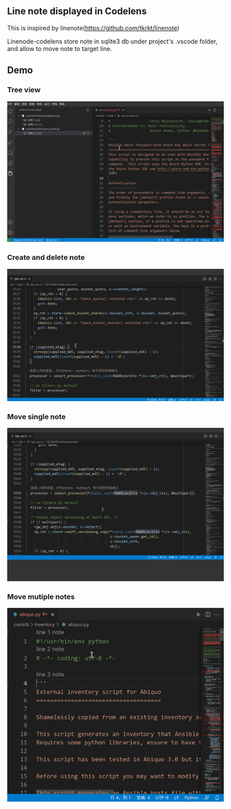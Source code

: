 ## Line note displayed in Codelens

This is inspired by linenote(https://github.com/tkrkt/linenote)

Linenode-codelens store note in sqlite3 db under project's .vscode folder, and allow to move note to target line.

## Demo
### Tree view
![Demo1](demo4.gif)

### Create and delete note
![Demo2](demo.gif)

### Move single note
![Demo3](demo2.gif)

### Move mutiple notes
![Demo4](demo3.gif)
